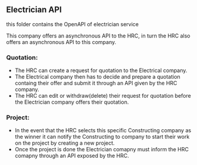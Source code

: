 ## Electrician API

this folder contains the OpenAPI of electrician service

This company offers an asynchronous API to the HRC, in turn the HRC also offers an asynchronous API to this company.

### Quotation:
* The HRC can create a request for quotation to the Electrical company. 
* The Electrical company then has to decide and prepare a quotation containg their offer and submit it through an API given by the HRC company. 
* The HRC can edit or withdraw(delete) their request for quotation before the Electrician company offers their quotation.

### Project:
* In the event that the HRC selects this specific Constructing company as the winner it can notify the Constructing to company to start their work on the project by creating a new project.
* Once the project is done the Electrician comapny must inform the HRC comapny through an API exposed by the HRC.